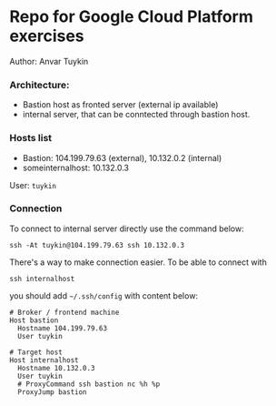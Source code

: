 # Repo for Google Cloud Platform exercises

Author: Anvar Tuykin

### Architecture:
- Bastion host as fronted server (external ip available)
- internal server, that can be conntected through bastion host.

### Hosts list
- Bastion: 104.199.79.63 (external), 10.132.0.2 (internal)
- someinternalhost: 10.132.0.3

User: `tuykin`

### Connection

To connect to internal server directly use the command below:
```(bash)
ssh -At tuykin@104.199.79.63 ssh 10.132.0.3
```

There's a way to make connection easier. To be able to connect with

```
ssh internalhost
```

you should add `~/.ssh/config` with content below:

```
# Broker / frontend machine
Host bastion
  Hostname 104.199.79.63
  User tuykin

# Target host
Host internalhost
  Hostname 10.132.0.3
  User tuykin
  # ProxyCommand ssh bastion nc %h %p
  ProxyJump bastion
```
